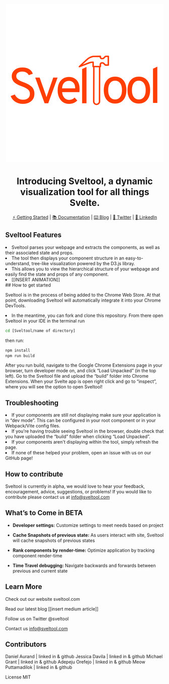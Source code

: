 <div align="center">

![banner](./public/icons/3.png)

# Introducing Sveltool, a dynamic visualization tool for all things Svelte.

[⚡ Getting Started](http://sveltool.com/) |
[📚 Documentation](http://sveltool.com/) |
[⌨️ Blog](mediumArticle) |
[💬 Twitter](https://twitter.com/svelvet_oslabs) |
[💼 LinkedIn](https://www.linkedin.com/company/sveltool/)

</div>

## Sveltool Features

<li>Sveltool parses your webpage and extracts the components, as well as their associated state and props.</li>
<li>The tool then displays your component structure in an easy-to-understand, tree-like visualization powered by the D3.js libray. </li>
<li>This allows you to view the hierarchical structure of your webpage and easily find the state and props of any component.</li>

<li>[[INSERT ANIMATION]]</li>
## How to get started

Sveltool is in the process of being added to the Chrome Web Store. At that point, downloading Sveltool will automatically integrate it into your Chrome DevTools.
<li>In the meantime, you can fork and clone this repository. From there open Sveltool in your IDE
in the terminal run</li>

```bash
cd [Sveltool/name of directory]
```

then run:

```bash
npm install
npm run build
```

After you run build, navigate to the Google Chrome Extensions page in your browser, turn developer mode on, and click “Load Unpacked” (in the top left). Go to the Sveltool file and upload the “build” folder into Chrome Extensions. When your Svelte app is open right click and go to “inspect”, where you will see the option to open Sveltool!



## Troubleshooting

<li>If your components are still not displaying make sure your application is in “dev mode”. This can be configured in your root component or in your Webpack/Vite config files.</li>
<li>If you're having trouble seeing Sveltool in the browser, double check that you have uploaded the “build” folder when clicking “Load Unpacked”.</li>
<li>If your components aren't displaying within the tool, simply refresh the page.</li>
<li>If none of these helped your problem, open an issue with us on our GitHub page!</li>

## How to contribute

Sveltool is currently in alpha, we would love to hear your feedback, encouragement, advice, suggestions, or problems! If you would like to contribute please contact us at info@sveltool.com

## What’s to Come in BETA

- **Developer settings:**
  Customize settings to meet needs based on project

- **Cache Snapshots of previous state:**
  As users interact with site, Sveltool will cache snapshots of previous states

- **Rank components by render-time:**
  Optimize application by tracking component render-time

- **Time Travel debugging:**
  Navigate backwards and forwards between previous and current state

## Learn More

Check out our website
sveltool.com

Read our latest blog
[[insert medium article]]

Follow us on Twitter
@sveltool

Contact us
info@sveltool.com

## Contributors

Daniel Aurand | linked in & github
Jessica Davila | linked in & github
Michael Grant | linked in & github
Adepeju Orefejo | linked in & github
Meow Puttamadilok | linked in & github

License
MIT
